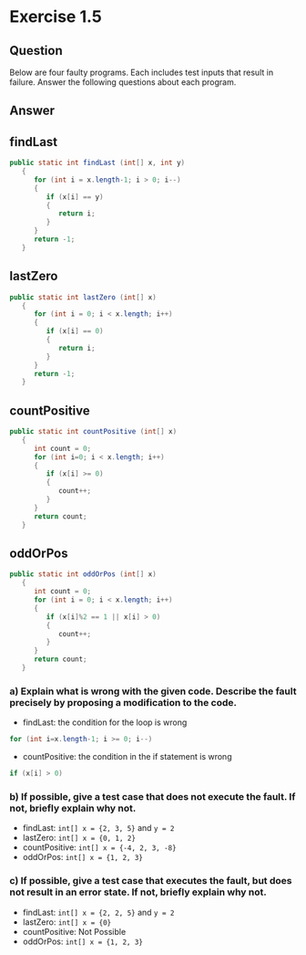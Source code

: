 # Exercise 1.5
## Question
Below are four faulty programs. Each includes test inputs that result in failure. Answer the following questions about each program.

## Answer
## findLast
```Java
public static int findLast (int[] x, int y)
   {
      for (int i = x.length-1; i > 0; i--)
      {
         if (x[i] == y)
         {
            return i;
         }
      }
      return -1;
   }
```

## lastZero
```Java
public static int lastZero (int[] x)
   {
      for (int i = 0; i < x.length; i++)
      {
         if (x[i] == 0)
         {
            return i;
         }
      }
      return -1;
   }
```

## countPositive
```Java
public static int countPositive (int[] x)
   {
      int count = 0;
      for (int i=0; i < x.length; i++)
      {
         if (x[i] >= 0)
         {
            count++;
         }
      }
      return count;
   }
```

## oddOrPos
```Java
public static int oddOrPos (int[] x)
   {  
      int count = 0;
      for (int i = 0; i < x.length; i++)
      {
         if (x[i]%2 == 1 || x[i] > 0)
         {
            count++;
         }
      }
      return count;
   }
```

### a) Explain what is wrong with the given code. Describe the fault precisely by proposing a modification to the code.
* findLast: the condition for the loop is wrong
```Java
for (int i=x.length-1; i >= 0; i--)
```

* countPositive: the condition in the if statement is wrong
```Java
if (x[i] > 0)
```

### b) If possible, give a test case that does not execute the fault. If not, briefly explain why not.
* findLast: `int[] x = {2, 3, 5}` and `y = 2`
* lastZero: `int[] x = {0, 1, 2}`
* countPositive: `int[] x = {-4, 2, 3, -8}`
* oddOrPos: `int[] x = {1, 2, 3}`

### c) If possible, give a test case that executes the fault, but does not result in an error state. If not, briefly explain why not.
* findLast: `int[] x = {2, 2, 5}` and `y = 2`
* lastZero: `int[] x = {0}`
* countPositive: Not Possible
* oddOrPos: `int[] x = {1, 2, 3}`